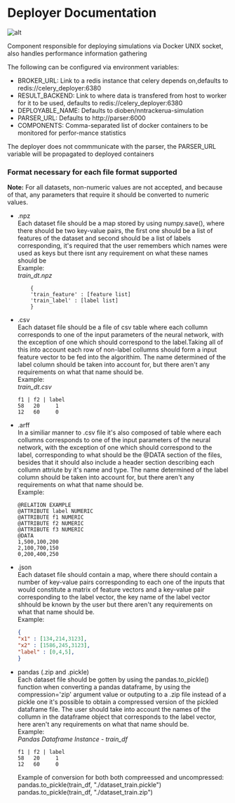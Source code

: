 # Deployer Documentation
![alt](https://img.shields.io/badge/Python-3776AB?style=for-the-badge&logo=python&logoColor=white)

Component responsible for deploying simulations via Docker UNIX socket, also handles performance information gathering

The following can be configured via environment variables:

- BROKER_URL: Link to a redis instance that celery depends on,defaults to redis://celery_deployer:6380
- RESULT_BACKEND: Link to where data is transfered from host to worker for it to be used, defaults to redis://celery_deployer:6380 
- DEPLOYABLE_NAME: Defaults to dioben/nntrackerua-simulation
- PARSER_URL: Defaults to http://parser:6000 
- COMPONENTS: Comma-separated list of docker containers to be monitored for perfor-mance statistics

The deployer does not commmunicate with the parser, the PARSER_URL variable will be propagated to deployed containers


### Format necessary for each file format supported ###

**Note:** For all datasets, non-numeric values are not accepted, and 
because of that, any parameters that require it should be converted
to numeric values.

- .npz \
Each dataset file should be a map stored by using numpy.save(),
where there should be two key-value pairs, the first one should be
a list of features of the dataset and second should be a list of labels
corresponding, it's required that the user remembers which names were
used as keys but there isnt any requirement on what these names should be \
Example: \
*train_dt.npz*
    ```
        {
        'train_feature' : [feature list]
        'train_label' : [label list]
        }  
    ```
- .csv \
Each dataset file should be a file of csv table where each collumn corresponds
to one of the input parameters of the neural network, with the exception
of one which should correspond to the label.Taking all of this into account
each row of non-label collumns should form a input feature vector to be fed
into the algorithim.
The name determined of the label column should be taken into account for,
but there aren't any requirements on what that name should be. \
Example: \
*train_dt.csv*
    ```
    f1 | f2 | label
    58   20     1
    12   60     0
    ```

- .arff \
In a similiar manner to .csv file it's also composed of table where each collumns
corresponds to one of the input parameters of the neural network, with the exception
of one which should correspond to the label, corresponding to what should be the
@DATA section of the files, besides that it should also include a header section
describing each collumn attriute by it's name and type.
The name determined of the label column should be taken into account for,
but there aren't any requirements on what that name should be. \
Example: 
    ```
    @RELATION EXAMPLE
    @ATTRIBUTE label NUMERIC
    @ATTRIBUTE f1 NUMERIC
    @ATTRIBUTE f2 NUMERIC
    @ATTRIBUTE f3 NUMERIC
    @DATA
    1,500,100,200
    2,100,700,150
    0,200,400,250
    ```
- .json \
Each dataset file should contain a map, where there should contain a number
of key-value pairs corresponding to each one of the inputs that would
constitute a matrix of feature vectors and a key-value pair corresponding 
to the label vector, the key name of the label vector shhould be known by
the user but there aren't any requirements on what that name should be. \
Example: 
    ```json
    {
    "x1" : [134,214,3123],
    "x2" : [1586,245,3123],
    "label" : [0,4,5],
    }
    ```

- pandas (.zip and .pickle) \
Each dataset file should be gotten by using the pandas.to_pickle() function
when converting a pandas dataframe, by using the compression='zip' argument
value or outputing to a .zip file instead of a pickle one it's possible to
obtain a compressed version of the pickled dataframe file.
The user should take into account the names of the collumn in the dataframe
object that corresponds to the label vector, here aren't any requirements 
on what that name should be. \
Example: \
*Pandas Dataframe Instance - train_df*
    ```
    f1 | f2 | label
    58   20     1
    12   60     0
    ```
    Example of conversion for both both compreessed and uncompressed: \
    pandas.to_pickle(train_df, "./dataset_train.pickle")
    pandas.to_pickle(train_df, "./dataset_train.zip")
